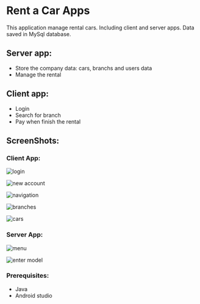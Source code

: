 # Rent a Car Apps
This application manage rental cars. Including client and server apps. Data saved in MySql database.

## Server app:
* Store the company data: cars, branchs and users data
* Manage the rental

## Client app:
* Login
* Search for branch
* Pay when finish the rental

## ScreenShots:
### Client App:

![login](screenshots/client%20app/login.png)

![new account](screenshots/client%20app/new%20account.png)

![navigation](screenshots/client%20app/navigation.png)

![branches](screenshots/client%20app/branchs.png)

![cars](screenshots/client%20app/cars.png)

### Server App:

![menu](screenshots/server%20app/menu.png)

![enter model](screenshots/server%20app/enter%20model.png)


### Prerequisites:
* Java
* Android studio

